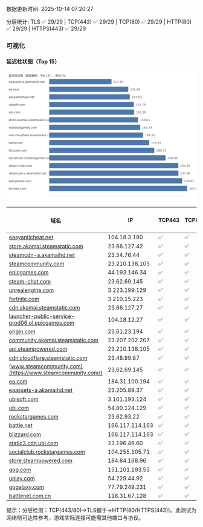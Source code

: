 数据更新时间: 2025-10-14 07:20:27

分层统计: TLS ✅ 29/29 | TCP(443) ✅ 29/29 | TCP(80) ✅ 29/29 | HTTP(80) ✅ 29/29 | HTTPS(443) ✅ 29/29

### 可视化

#### 延迟柱状图（Top 15）

![Latency Chart](latency_chart.svg)

| 域名 | IP | TCP443 | TCP80 | TLS 握手 | HTTP(80) | 状态码 | HTTPS(443) | 状态码(HTTPS) | 延迟(ms) |
|---|---|---|---|---|---|---|---|---|---|
| [easyanticheat.net](https://easyanticheat.net/) | 104.18.3.180 | ✅ | ✅ | ✅ | ✅ | 301 | ✅ | 301 | 144.63 |
| [store.akamai.steamstatic.com](https://store.akamai.steamstatic.com/) | 23.66.127.42 | ✅ | ✅ | ✅ | ✅ | 403 | ✅ | 403 | 159.61 |
| [steamcdn-a.akamaihd.net](https://steamcdn-a.akamaihd.net/) | 23.54.76.44 | ✅ | ✅ | ✅ | ✅ | 200 | ✅ | 200 | 231.86 |
| [steamcommunity.com](https://steamcommunity.com/) | 23.210.138.105 | ✅ | ✅ | ✅ | ✅ | 302 | ✅ | 200 | 264.65 |
| [epicgames.com](https://epicgames.com/) | 44.193.146.34 | ✅ | ✅ | ✅ | ✅ | 301 | ✅ | 302 | 238.67 |
| [steam-chat.com](https://steam-chat.com/) | 23.62.69.145 | ✅ | ✅ | ✅ | ✅ | 302 | ✅ | 404 | 231.61 |
| [unrealengine.com](https://unrealengine.com/) | 3.223.199.129 | ✅ | ✅ | ✅ | ✅ | 301 | ✅ | 301 | 259.5 |
| [fortnite.com](https://fortnite.com/) | 3.210.15.223 | ✅ | ✅ | ✅ | ✅ | 301 | ✅ | 301 | 247.52 |
| [cdn.akamai.steamstatic.com](https://cdn.akamai.steamstatic.com/) | 23.66.127.27 | ✅ | ✅ | ✅ | ✅ | 200 | ✅ | 200 | 276.95 |
| [launcher-public-service-prod06.ol.epicgames.com](https://launcher-public-service-prod06.ol.epicgames.com/) | 104.18.12.27 | ✅ | ✅ | ✅ | ✅ | 404 | ✅ | 404 | 312.89 |
| [origin.com](https://origin.com/) | 23.61.23.194 | ✅ | ✅ | ✅ | ✅ | 301 | ✅ | 301 | 257.25 |
| [community.akamai.steamstatic.com](https://community.akamai.steamstatic.com/) | 23.207.202.207 | ✅ | ✅ | ✅ | ✅ | 403 | ✅ | 403 | 258.15 |
| [api.steampowered.com](https://api.steampowered.com/) | 23.210.138.105 | ✅ | ✅ | ✅ | ✅ | 404 | ✅ | 404 | 303.46 |
| [cdn.cloudflare.steamstatic.com](https://cdn.cloudflare.steamstatic.com/) | 23.48.99.87 | ✅ | ✅ | ✅ | ✅ | 200 | ✅ | 200 | 168.5 |
| [www.steamcommunity.com](https://www.steamcommunity.com/) | 23.62.69.145 | ✅ | ✅ | ✅ | ✅ | 302 | ✅ | 302 | 339.42 |
| [ea.com](https://ea.com/) | 184.31.100.194 | ✅ | ✅ | ✅ | ✅ | 301 | ✅ | 301 | 141.89 |
| [eaassets-a.akamaihd.net](https://eaassets-a.akamaihd.net/) | 23.205.89.37 | ✅ | ✅ | ✅ | ✅ | 404 | ✅ | 404 | 111.83 |
| [ubisoft.com](https://ubisoft.com/) | 3.161.193.124 | ✅ | ✅ | ✅ | ✅ | 301 | ✅ | 301 | 151.79 |
| [ubi.com](https://ubi.com/) | 54.80.124.129 | ✅ | ✅ | ✅ | ✅ | 301 | ✅ | 301 | 152.39 |
| [rockstargames.com](https://rockstargames.com/) | 23.62.93.22 | ✅ | ✅ | ✅ | ✅ | 301 | ✅ | 301 | 163.34 |
| [battle.net](https://battle.net/) | 166.117.114.163 | ✅ | ✅ | ✅ | ✅ | 301 | ✅ | 301 | 179.45 |
| [blizzard.com](https://blizzard.com/) | 166.117.114.163 | ✅ | ✅ | ✅ | ✅ | 302 | ✅ | 302 | 188.53 |
| [static3.cdn.ubi.com](https://static3.cdn.ubi.com/) | 23.196.49.60 | ✅ | ✅ | ✅ | ✅ | 401 | ✅ | 401 | 317.94 |
| [socialclub.rockstargames.com](https://socialclub.rockstargames.com/) | 104.255.105.71 | ✅ | ✅ | ✅ | ✅ | 301 | ✅ | 307 | 208.88 |
| [store.steampowered.com](https://store.steampowered.com/) | 184.84.168.96 | ✅ | ✅ | ✅ | ✅ | 302 | ✅ | 200 | 635.32 |
| [gog.com](https://gog.com/) | 151.101.193.55 | ✅ | ✅ | ✅ | ✅ | 301 | ✅ | 301 | 839.42 |
| [uplay.com](https://uplay.com/) | 54.229.44.92 | ✅ | ✅ | ✅ | ✅ | 301 | ✅ | 301 | 437.52 |
| [gogalaxy.com](https://gogalaxy.com/) | 77.79.249.231 | ✅ | ✅ | ✅ | ✅ | 301 | ✅ | 301 | 550.89 |
| [battlenet.com.cn](https://battlenet.com.cn/) | 118.31.67.128 | ✅ | ✅ | ✅ | ✅ | 308 | ✅ | 302 | 924.65 |

提示：分层检测：TCP(443/80)→TLS握手→HTTP(80/HTTPS(443))。此测试为网络侧可达性参考，游戏实际连接可能需其他端口与协议。
